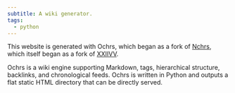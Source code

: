 ```yaml
---
subtitle: A wiki generator.
tags:
  - python
---
```

This website is generated with Ochrs, which began as a fork of [Nchrs](https://nchrs.xyz), which itself began as a fork of [XXIIVV](https://wiki.xxiivv.com/site/home.html).

Ochrs is a wiki engine supporting Markdown, tags, hierarchical structure, backlinks, and chronological feeds.  Ochrs is written in Python and outputs a flat static HTML directory that can be directly served.